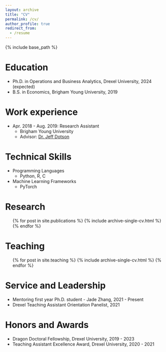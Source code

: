```yaml
---
layout: archive
title: "CV"
permalink: /cv/
author_profile: true
redirect_from:
  - /resume
---
```


{% include base_path %}

Education
======
* Ph.D. in Operations and Business Analytics, Drexel University, 2024 (expected)
* B.S. in Economics, Brigham Young University, 2019

Work experience
======
* Apr. 2018 - Aug. 2019: Research Assistant
  * Brigham Young University
  * Advisor: [Dr. Jeff Dotson](https://marriott.byu.edu/directory/details?id=33658)
  
Technical Skills
======
* Programming Languages
  * Python, R, C
* Machine Learning Frameworks
  * PyTorch

Research
======
  <ul>{% for post in site.publications %}
    {% include archive-single-cv.html %}
  {% endfor %}</ul>
  
<!---
Talks
======
  <ul>{% for post in site.talks %}
    {% include archive-single-talk-cv.html %}
  {% endfor %}</ul>
-->
  
Teaching
======
  <ul>{% for post in site.teaching %}
    {% include archive-single-cv.html %}
  {% endfor %}</ul>
  
Service and Leadership
======
* Mentoring first year Ph.D. student - Jade Zhang, 2021 - Present
* Drexel Teaching Assistant Orientation Panelist, 2021

Honors and Awards
======
* Dragon Doctoral Fellowship, Drexel University, 2019 - 2023
* Teaching Assistant Excellence Award, Drexel University, 2020 - 2021
